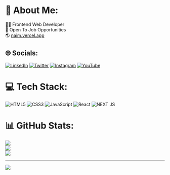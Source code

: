 # 💫 About Me:
👨‍💻 Frontend Web Developer<br>💼 Open To Job Opportunities<br>🌎 <a href="https://naim.vercel.app">naim.vercel.app</a> <br>


## 🌐 Socials:
[![LinkedIn](https://img.shields.io/badge/LinkedIn-%230077B5.svg?logo=linkedin&logoColor=white)](https://linkedin.com/in/ataurrahmannaim) [![Twitter](https://img.shields.io/badge/Twitter-%231DA1F2.svg?logo=Twitter&logoColor=white)](https://twitter.com/naimxw) [![Instagram](https://img.shields.io/badge/Instagram-%23E4405F.svg?logo=Instagram&logoColor=white)](https://instagram.com) [![YouTube](https://img.shields.io/badge/YouTube-%23FF0000.svg?logo=YouTube&logoColor=white)](https://youtube.com/@LevelZero13) 

# 💻 Tech Stack:
![HTML5](https://img.shields.io/badge/html5-%23E34F26.svg?style=for-the-badge&logo=html5&logoColor=white) ![CSS3](https://img.shields.io/badge/css3-%231572B6.svg?style=for-the-badge&logo=css3&logoColor=white) ![JavaScript](https://img.shields.io/badge/javascript-%23323330.svg?style=for-the-badge&logo=javascript&logoColor=%23F7DF1E)
![React](https://img.shields.io/badge/react-%2320232a.svg?style=for-the-badge&logo=react&logoColor=%2361DAFB)
![NEXT JS](https://img.shields.io/badge/Next-black?style=for-the-badge&logo=next.js&logoColor=white)

# 📊 GitHub Stats:
![](https://github-readme-stats.vercel.app/api?username=follownaim&theme=dark&hide_border=false&include_all_commits=true&count_private=false)<br/>
![](https://github-readme-streak-stats.herokuapp.com/?user=follownaim&theme=dark&hide_border=false)<br/>
![](https://github-readme-stats.vercel.app/api/top-langs/?username=follownaim&theme=dark&hide_border=false&include_all_commits=false&count_private=false&layout=compact)

---
[![](https://visitcount.itsvg.in/api?id=follownaim&icon=0&color=0)](https://visitcount.itsvg.in)

<!-- Proudly created with GPRM ( https://gprm.itsvg.in ) -->

